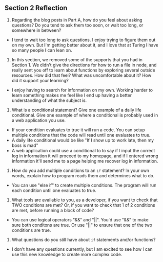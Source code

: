 ## Section 2 Reflection

1. Regarding the blog posts in Part A, how do you feel about asking questions? Do you tend to ask them too soon, or wait too long, or somewhere in between?
-  I tend to wait too long to ask questions. I enjoy trying to figure them out on my own. But I'm getting better about it, and I love that at Turing I have so many people I can lean on.
1. In this section, we removed some of the supports that you had in Section 1. We didn't give the directions for how to run a file in node, and really sent you off to learn about functions by exploring several outside resources. How did that feel? What was uncomfortable about it? How did it support your learning?
- I enjoy having to search for information on my own. Working harder to learn something makes me feel like I end up having a better understanding of what the subject is.
1. What is a conditional statement? Give one example of a daily life conditional. Give one example of where a conditional is probably used in a web application you use.
- If your condition evaluates to true it will run a code. You can setup multiple conditions that the code will read until one evaluates to true.
- A daily life conditional would be like "If I show up to work late, then my boss is mad"
- A web application could use a conditional to to say if I input the correct log in information it will proceed to my homepage, and if I entered wrong information it'll send me to a page helping me recover log in information.
1. How do you add multiple conditions to an `if` statement? In your own words, explain how to program reads them and determines what to do.
- You can use "else if" to create multiple conditions. The program will run each condition until one evaluates to true.
1. What tools are available to you, as a developer, if you want to check that TWO conditions are met? Or, if you want to check that 1 of 2 conditions are met, before running a block of code?
- You can use logical operators "&&" and "||". You'd use "&&" to make sure both conditons are true. Or use "||" to ensure that one of the two conditions are true.
1. What questions do you still have about `if` statements and/or functions?
- I don't have any questions currently, but I am excited to see how I can use this new knowledge to create more complex code. 
